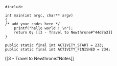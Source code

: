 ```links|java
#include

int main(int argc, char** argv)
{
/* add your codes here */
	printf("hello world ! \n");
	return 0; [[3 - Travel to Newthrone#^44d7a3]]
}
```

```links|java
public static final int ACTIVITY_START = 233;
public static final int ACTIVITY_FINISHED = 234;
```


[[3 - Travel to Newthrone#Notes]]